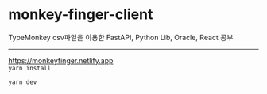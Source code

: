 # monkey-finger-client
TypeMonkey csv파일을 이용한 FastAPI, Python Lib, Oracle, React 공부

---
https://monkeyfinger.netlify.app   
`yarn install`

`yarn dev`
